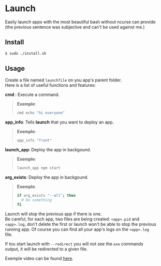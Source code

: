 # Launch

Easily launch apps with the most beautiful bash without ncurse can provide (the previous sentence was subjective and can't be used against me.)  
  
## Install
```bash
$ sudo ./install.sh
```
  
## Usage
Create a file named `launchfile` on you app's parent folder.  
Here is a list of useful functions and features:

**cmd** : Execute a command.  
> **Exemple**:  
> ```bash
> cmd echo "hi everyone"
> ```  

**app_info**: Tells **launch** that you want to deploy an app.
> **Exemple**:  
> ```bash
> app_info "front"
> ```  

**launch_app**: Deploy the app in backgound.
> **Exemple**:  
> ```bash
> launch_app npm start
> ```  

**arg_exists**: Deploy the app in backgound.
> **Exemple**:  
> ```bash
> if arg_exists "--all"; then
>   # Do something
> fi
> ```  

Launch will stop the previous app if there is one.  
Be careful, for each app, two files are being created: `<app>.pid` and `<app>.log`, don't delete the first or launch won't be able to stop the previous running app. Of course you can find all your app's logs on the `<app>.log` file.  

If tou start launch with `--redirect` you will not see the `exe` commands output, it will be redirected to a given file.  

Exemple video can be found [here](https://youtu.be/dpncDyv_SVw).
